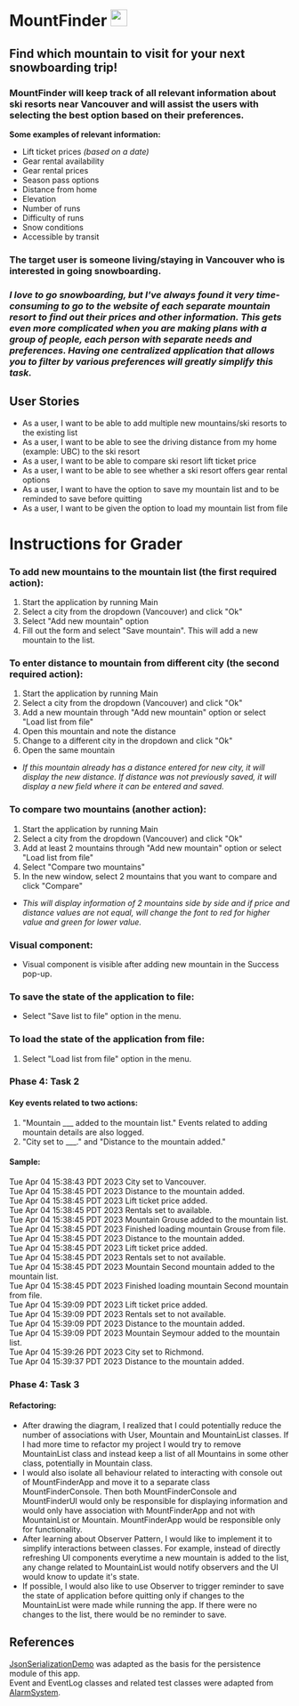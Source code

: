 # MountFinder <img alt="" width="30px" src="https://emojipedia-us.s3.dualstack.us-west-1.amazonaws.com/thumbs/120/google/350/snow-capped-mountain_1f3d4-fe0f.png" />

## Find which mountain to visit for your next snowboarding trip!

### **MountFinder** will keep track of all relevant information about ski resorts near Vancouver and will assist the users with selecting the best option based on their preferences.

**Some examples of relevant information:**
- Lift ticket prices *(based on a date)*
- Gear rental availability
- Gear rental prices
- Season pass options
- Distance from home
- Elevation
- Number of runs
- Difficulty of runs
- Snow conditions
- Accessible by transit

### The target user is someone living/staying in Vancouver who is interested in going snowboarding.

### *I love to go snowboarding, but I've always found it very time-consuming to go to the website of each separate mountain resort to find out their prices and other information. This gets even more complicated when you are making plans with a group of people, each person with separate needs and preferences. Having one centralized application that allows you to filter by various preferences will greatly simplify this task.*

## User Stories
- As a user, I want to be able to add multiple new mountains/ski resorts to the existing list
- As a user, I want to be able to see the driving distance from my home (example: UBC) to the ski resort
- As a user, I want to be able to compare ski resort lift ticket price
- As a user, I want to be able to see whether a ski resort offers gear rental options
- As a user, I want to have the option to save my mountain list and to be reminded to save before quitting
- As a user, I want to be given the option to load my mountain list from file

# Instructions for Grader
### To add new mountains to the mountain list (the first required action):
1. Start the application by running Main
2. Select a city from the dropdown (Vancouver) and click "Ok"
3. Select "Add new mountain" option
4. Fill out the form and select "Save mountain". This will add a new mountain to the list.

### To enter distance to mountain from different city (the second required action):
1. Start the application by running Main
2. Select a city from the dropdown (Vancouver) and click "Ok"
3. Add a new mountain through "Add new mountain" option or select "Load list from file"
4. Open this mountain and note the distance
5. Change to a different city in the dropdown and click "Ok"
6. Open the same mountain
- *If this mountain already has a distance entered for new city, it will display the new distance.
  If distance was not previously saved, it will display a new field where it can be entered and saved.*

### To compare two mountains (another action):
1. Start the application by running Main
2. Select a city from the dropdown (Vancouver) and click "Ok"
3. Add at least 2 mountains through "Add new mountain" option or select "Load list from file"
4. Select "Compare two mountains"
5. In the new window, select 2 mountains that you want to compare and click "Compare"
- *This will display information of 2 mountains side by side and if price and distance values are
not equal, will change the font to red for higher value and green for lower value.*

### Visual component:
- Visual component is visible after adding new mountain in the Success pop-up.

### To save the state of the application to file:
- Select "Save list to file" option in the menu.

### To load the state of the application from file:
1. Select "Load list from file" option in the menu.

### Phase 4: Task 2
#### Key events related to two actions:
1) "Mountain ___ added to the mountain list." Events related to adding mountain details
are also logged.
2) "City set to ___." and "Distance to the mountain added."

#### Sample:
Tue Apr 04 15:38:43 PDT 2023 City set to Vancouver.  
Tue Apr 04 15:38:45 PDT 2023 
Distance to the mountain added.  
Tue Apr 04 15:38:45 PDT 2023
Lift ticket price added.  
Tue Apr 04 15:38:45 PDT 2023
Rentals set to available.  
Tue Apr 04 15:38:45 PDT 2023
Mountain Grouse added to the mountain list.  
Tue Apr 04 15:38:45 PDT 2023
Finished loading mountain Grouse from file.  
Tue Apr 04 15:38:45 PDT 2023
Distance to the mountain added.  
Tue Apr 04 15:38:45 PDT 2023
Lift ticket price added.  
Tue Apr 04 15:38:45 PDT 2023
Rentals set to not available.  
Tue Apr 04 15:38:45 PDT 2023
Mountain Second mountain added to the mountain list.  
Tue Apr 04 15:38:45 PDT 2023
Finished loading mountain Second mountain from file.  
Tue Apr 04 15:39:09 PDT 2023
Lift ticket price added.  
Tue Apr 04 15:39:09 PDT 2023
Rentals set to not available.  
Tue Apr 04 15:39:09 PDT 2023
Distance to the mountain added.  
Tue Apr 04 15:39:09 PDT 2023
Mountain Seymour added to the mountain list.  
Tue Apr 04 15:39:26 PDT 2023
City set to Richmond.  
Tue Apr 04 15:39:37 PDT 2023
Distance to the mountain added.

### Phase 4: Task 3 
#### Refactoring:
- After drawing the diagram, I realized that I could potentially reduce the number of associations
with User, Mountain and MountainList classes. If I had more time to refactor my project I would
try to remove MountainList class and instead keep a list of all Mountains in some other class, 
potentially in Mountain class.
- I would also isolate all behaviour related to interacting with console out of MountFinderApp
and move it to a separate class MountFinderConsole. Then both MountFinderConsole and MountFinderUI
would only be responsible for displaying information and would only have association with MountFinderApp 
and not with MountainList or Mountain. MountFinderApp would be responsible only for functionality.
- After learning about Observer Pattern, I would like to implement it to simplify interactions between classes.
For example, instead of directly refreshing UI components everytime a new mountain is added to the list,
any change related to MountainList would notify observers and the UI would know to update it's state.
- If possible, I would also like to use Observer to trigger reminder to save the state of application
before quitting only if changes to the MountainList were made while running the app. If there were 
no changes to the list, there would be no reminder to save.

## References
[JsonSerializationDemo](https://github.students.cs.ubc.ca/CPSC210/JsonSerializationDemo) was adapted as the basis for 
the persistence module of this app.  
Event and EventLog classes and related test classes were adapted from
[AlarmSystem](https://github.students.cs.ubc.ca/CPSC210/AlarmSystem).